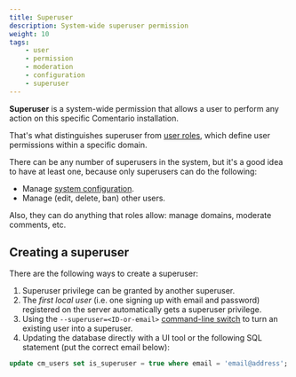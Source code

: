 ```yaml
---
title: Superuser
description: System-wide superuser permission
weight: 10
tags:
    - user
    - permission
    - moderation
    - configuration
    - superuser
---
```


**Superuser** is a system-wide permission that allows a user to perform any action on this specific Comentario installation.

<!--more-->

That's what distinguishes superuser from [user roles](roles), which define user permissions within a specific domain.

There can be any number of superusers in the system, but it's a good idea to have at least one, because only superusers can do the following:

* Manage [system configuration](/configuration/backend/dynamic).
* Manage (edit, delete, ban) other users.

Also, they can do anything that roles allow: manage domains, moderate comments, etc.

## Creating a superuser

There are the following ways to create a superuser:

1. Superuser privilege can be granted by another superuser.
2. The *first local user* (i.e. one signing up with email and password) registered on the server automatically gets a superuser privilege.
3. Using the `--superuser=<ID-or-email>` [command-line switch](/configuration/backend/static) to turn an existing user into a superuser.
4. Updating the database directly with a UI tool or the following SQL statement (put the correct email below):
```sql
update cm_users set is_superuser = true where email = 'email@address';
```
